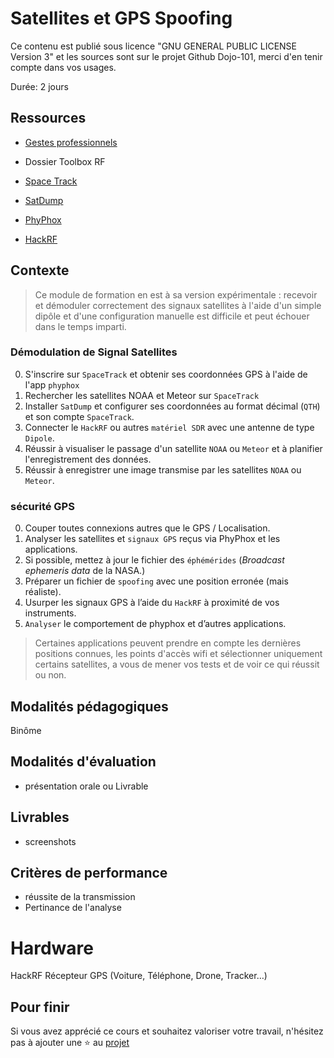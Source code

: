 # Satellites et GPS Spoofing

Ce contenu est publié sous licence "GNU GENERAL PUBLIC LICENSE Version 3" et les sources sont sur le projet Github Dojo-101, merci d'en tenir compte dans vos usages.

Durée: 2 jours

## Ressources


* [Gestes professionnels](https://github.com/Aif4thah/Dojo-101)

* Dossier Toolbox RF

* [Space Track](https://www.space-track.org/)

* [SatDump](https://www.satdump.org/)

* [PhyPhox](https://phyphox.org/)

* [HackRF](https://greatscottgadgets.com/hackrf/one/)

## Contexte

> Ce module de formation en est à sa version expérimentale : recevoir et démoduler correctement des signaux satellites à l'aide d'un simple dipôle et d'une configuration manuelle est difficile et peut échouer dans le temps imparti.

### Démodulation de Signal Satellites

0. S'inscrire sur `SpaceTrack` et obtenir ses coordonnées GPS à l'aide de l'app `phyphox`
1. Rechercher les satellites NOAA et Meteor sur `SpaceTrack`
2. Installer `SatDump` et configurer ses coordonnées au format décimal (`QTH`) et son compte `SpaceTrack`.
3. Connecter le `HackRF` ou autres `matériel SDR` avec une antenne de type `Dipole`.
4. Réussir à visualiser le passage d'un satellite `NOAA` ou `Meteor` et à planifier l'enregistrement des données.
5. Réussir à enregistrer une image transmise par les satellites `NOAA` ou `Meteor`.


### sécurité GPS

0. Couper toutes connexions autres que le GPS / Localisation.
1. Analyser les satellites et `signaux GPS` reçus via PhyPhox et les applications.
2. Si possible, mettez à jour le fichier des `éphémérides` (*Broadcast ephemeris data* de la NASA.)
3. Préparer un fichier de `spoofing` avec une position erronée (mais réaliste). 
4. Usurper les signaux GPS à l’aide du `HackRF` à proximité de vos instruments.
5. `Analyser` le comportement de phyphox et d’autres applications.

> Certaines applications peuvent prendre en compte les dernières positions connues, les points d'accès wifi et sélectionner uniquement certains satellites, a vous de mener vos tests et de voir ce qui réussit ou non.

## Modalités pédagogiques

Binôme

## Modalités d'évaluation

* présentation orale ou Livrable

## Livrables

* screenshots

## Critères de performance

* réussite de la transmission
* Pertinance de l'analyse

# Hardware

HackRF
Récepteur GPS (Voiture, Téléphone, Drone, Tracker…)


## Pour finir

Si vous avez apprécié ce cours et souhaitez valoriser votre travail, n'hésitez pas à ajouter une ⭐ au [projet](https://github.com/Aif4thah/Dojo-101)